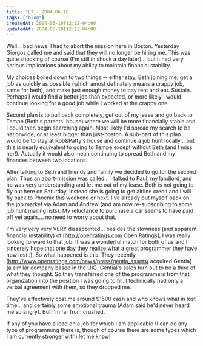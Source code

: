 ```yaml
---
title: TLT_-_2004.06.10
tags: ["blog"]
createdAt: 2004-06-10T12:12-04:00
updatedAt: 2004-06-10T12:12-04:00
---
```


Well... bad news. I had to abort the mission here in Boston. Yesterday Giorgos called me and said that they will no longer be hiring me. This was quite shocking of course (I'm still in shock a day later)... but it had very serious implications about my ability to maintain financial stability.

My choices boiled down to two things -- either stay, Beth joining me, get a job as quickly as possible (which amost definately means a crappy job, same for beth), and make just enough money to pay rent and eat. Sustain. Perhaps I would find a better job than expected, or more likely I would continue looking for a good job while I worked at the crappy one.

Second plan is to pull back completely, get out of my lease and go back to Tempe (Beth's parents' house) where we will be more financially stable and I could then begin searching again. Most likely I'd spread my search to be nationwide, or at least bigger than just-boston. A sub-part of this plan would be to stay at Rob&Patty's house and continue a job hunt locally... but this is nearly equivalent to going to Tempe except without Beth (and I miss her!). Actually it would also mean continuing to spread Beth and my finances between two locations.

After talking to Beth and friends and family we decided to go for the second plan. Thus an abort-mission was called... I talked to Paul, my landlord, and he was very understanding and let me out of my lease. Beth is not going to fly out here on Saturday, instead she is going to get airline credit and I will fly back to Phoenix this weekend or next. I've already put myself back on the job market via Adam and Andrew (and am now re-subscribing to some jub hunt mailing lists). My reluctance to purchase a car seems to have paid off yet again.... no need to worry about that.

I'm very very very VERY dissapointed... besides the slowness (and apparent financial instability) of [http://openratings.com Open Ratings], I was really looking forward to that job. It was a wonderful match for both of us and I sincerely hope that one day they realize what a great programmer they have now lost :). So what happened is this: They recently [http://www.openratings.com/news/press/gentia_assets/ acquired Gentia] (a similar company based in the UK). Gential's sales turn out to be a third of what they thought. So they transferred one of the programmers from that organization into the position I was going to fill. I technically had only a verbal agreement with them, so they dropped me.

They've effectively cost me around $1500 cash and who knows what in lost time... and certainly some emotional trauma (Adam said he'd never heard me so angry). But I'm far from crushed.

If any of you have a lead on a job for which I am applicable (I can do any type of programming there is, though of course there are some types which I am currently stronger with) let me know!

